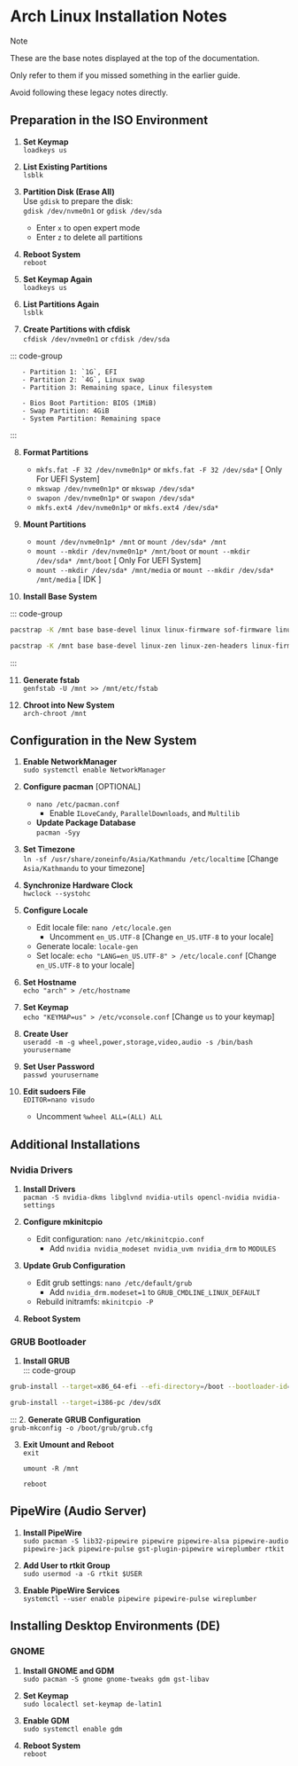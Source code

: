 # Arch Linux Installation Notes

> [!NOTE]
> These are the base notes displayed at the top of the documentation.
>
> Only refer to them if you missed something in the earlier guide. 
>
> Avoid following these legacy notes directly.

## Preparation in the ISO Environment

1. **Set Keymap**  
   `loadkeys us`

2. **List Existing Partitions**  
   `lsblk`

3. **Partition Disk (Erase All)**  
   Use `gdisk` to prepare the disk:  
   `gdisk /dev/nvme0n1` or `gdisk /dev/sda`
   - Enter `x` to open expert mode  
   - Enter `z` to delete all partitions  

4. **Reboot System**  
   `reboot`

5. **Set Keymap Again**  
   `loadkeys us`

6. **List Partitions Again**  
   `lsblk`

7. **Create Partitions with cfdisk**  
   `cfdisk /dev/nvme0n1` or `cfdisk /dev/sda`

::: code-group

```text [UEFI]
   - Partition 1: `1G`, EFI  
   - Partition 2: `4G`, Linux swap  
   - Partition 3: Remaining space, Linux filesystem  
```

```text [MBR BIOS (legacy boot)]
   - Bios Boot Partition: BIOS (1MiB)
   - Swap Partition: 4GiB
   - System Partition: Remaining space
```

:::

8. **Format Partitions**  
   - `mkfs.fat -F 32 /dev/nvme0n1p*` or `mkfs.fat -F 32 /dev/sda*` [ Only For UEFI System] 
   - `mkswap /dev/nvme0n1p*`  or `mkswap /dev/sda*`
   - `swapon /dev/nvme0n1p*`  or `swapon /dev/sda*`
   - `mkfs.ext4 /dev/nvme0n1p*` or `mkfs.ext4 /dev/sda*`

9. **Mount Partitions**  
   - `mount /dev/nvme0n1p* /mnt`  or `mount /dev/sda* /mnt`
   - `mount --mkdir /dev/nvme0n1p* /mnt/boot`  or `mount --mkdir /dev/sda* /mnt/boot` [ Only For UEFI System]
   - `mount --mkdir /dev/sda* /mnt/media` or `mount --mkdir /dev/sda* /mnt/media` [ IDK ]

10. **Install Base System**  

::: code-group

```bash [UEFI]
pacstrap -K /mnt base base-devel linux linux-firmware sof-firmware linux-headers nano networkmanager grub efibootmgr intel-ucode bash-completion
```

```bash [MBR BIOS (legacy boot)]
pacstrap -K /mnt base base-devel linux-zen linux-zen-headers linux-firmware sof-firmware nano networkmanager grub wget git intel-ucode bash-completion
```

:::

11. **Generate fstab**  
    `genfstab -U /mnt >> /mnt/etc/fstab`

12. **Chroot into New System**  
    `arch-chroot /mnt`

## Configuration in the New System

1. **Enable NetworkManager**  
   `sudo systemctl enable NetworkManager`

2. **Configure pacman**  [OPTIONAL]
   - `nano /etc/pacman.conf`  
     - Enable `ILoveCandy`, `ParallelDownloads`, and `Multilib`
   - **Update Package Database**  
      `pacman -Syy`

4. **Set Timezone**  
   `ln -sf /usr/share/zoneinfo/Asia/Kathmandu /etc/localtime` [Change `Asia/Kathmandu` to your timezone]

5. **Synchronize Hardware Clock**  
   `hwclock --systohc`

6. **Configure Locale**  
   - Edit locale file: `nano /etc/locale.gen`  
     - Uncomment `en_US.UTF-8`  [Change `en_US.UTF-8` to your locale]
   - Generate locale: `locale-gen`  
   - Set locale: `echo "LANG=en_US.UTF-8" > /etc/locale.conf` [Change `en_US.UTF-8` to your locale]

7. **Set Hostname**  
   `echo "arch" > /etc/hostname`

8. **Set Keymap**  
   `echo "KEYMAP=us" > /etc/vconsole.conf` [Change `us` to your keymap]

9. **Create User**  
   `useradd -m -g wheel,power,storage,video,audio -s /bin/bash yourusername`

10. **Set User Password**  
    `passwd yourusername`

11. **Edit sudoers File**  
    `EDITOR=nano visudo`  
    - Uncomment `%wheel ALL=(ALL) ALL`

## Additional Installations

### Nvidia Drivers
1. **Install Drivers**  
   `pacman -S nvidia-dkms libglvnd nvidia-utils opencl-nvidia nvidia-settings`

2. **Configure mkinitcpio**  
   - Edit configuration: `nano /etc/mkinitcpio.conf`  
     - Add `nvidia nvidia_modeset nvidia_uvm nvidia_drm` to `MODULES`

3. **Update Grub Configuration**  
   - Edit grub settings: `nano /etc/default/grub`  
     - Add `nvidia_drm.modeset=1` to `GRUB_CMDLINE_LINUX_DEFAULT`  
   - Rebuild initramfs: `mkinitcpio -P`

4. **Reboot System**

### GRUB Bootloader
1. **Install GRUB**  
::: code-group

```bash [UEFI]
grub-install --target=x86_64-efi --efi-directory=/boot --bootloader-id=grub --removable
```

```bash [MBR BIOS (legacy boot)]
grub-install --target=i386-pc /dev/sdX
```

:::
2. **Generate GRUB Configuration**  
   `grub-mkconfig -o /boot/grub/grub.cfg`

3. **Exit Umount and Reboot**  
   `exit`  
   
   `umount -R /mnt`

   `reboot`

## PipeWire (Audio Server)

1. **Install PipeWire**  
   `sudo pacman -S lib32-pipewire pipewire pipewire-alsa pipewire-audio pipewire-jack pipewire-pulse gst-plugin-pipewire wireplumber rtkit`

2. **Add User to rtkit Group**  
   `sudo usermod -a -G rtkit $USER`

3. **Enable PipeWire Services**  
   `systemctl --user enable pipewire pipewire-pulse wireplumber`

## Installing Desktop Environments (DE)

### GNOME
1. **Install GNOME and GDM**  
   `sudo pacman -S gnome gnome-tweaks gdm gst-libav`

2. **Set Keymap**  
   `sudo localectl set-keymap de-latin1`

3. **Enable GDM**  
   `sudo systemctl enable gdm`

4. **Reboot System**  
   `reboot`
